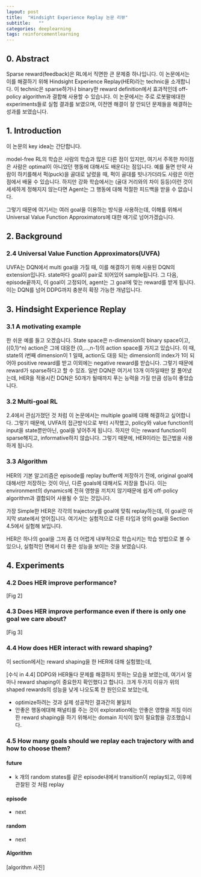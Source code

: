 ```yaml
---
layout: post
title:  "Hindsight Experience Replay 논문 리뷰"
subtitle:   ""
categories: deeplearning
tags: reinforcementlearning
---
```



## 0. Abstract
Sparse reward(feedback)은 RL에서 직면한 큰 문제중 하나입니다. 이 논문에서는 이를 해결하기 위해 Hindsight Experience Replay(HER)라는 technic을 소개합니다. 
이 technic은 sparse하거나 binary한 reward definition에서 효과적인데 off-policy algorithm과 결합해 사용할 수 있습니다.
이 논문에서는 주로 로봇팔에대한 experiments들로 실험 결과를 보였으며, 이전엔 해결이 잘 안되던 문제들을 해결하는 성과를 보였습니다.

## 1. Introduction

이 논문의 key idea는 간단합니다. 

model-free RL의 학습은 사람의 학습과 많은 다른 점이 있지만, 여기서 주목한 차이점은 사람은 optimal이 아니었던 행동에 대해서도
 배운다는 점입니다. 예를 들면 만약 사람이 하키를해서 퍽(puck)을 골대로 날렸을 때, 퍽이 골대를 빗나가더라도 사람은 이런 점에서 배울 수 있습니다.
 하지만 강화 학습에서는 (골대 거리와의 차이 등등)이런 것이 세세하게 정해지지 않는다면 Agent는 그 행동에 대해 적절한 피드백을 받을 수 없습니다. 
 
 그렇기 때문에 여기서는 여러 goal을 이용하는 방식을 사용하는데, 이해를 위해서 Universal Value Function Approximators에 대한 얘기로 넘어가겠습니다.

## 2. Background

### 2.4 Universal Value Function Approximators(UVFA)

UVFA는 DQN에서 multi goal을 가질 때, 이를 해결하기 위해 사용된 DQN의 extension입니다. state마다 goal이 pair로 되어있어 sample됩니다. 그 다음, episode끝까지, 이 goal이 고정되어, agent는 그 goal에 맞는 reward를 받게 됩니다. 이는 DQN를 넘어 DDPG까지 충분히 확장 가능한 개념입니다.

## 3. Hindsight Experience Replay

### 3.1 A motivating example

한 쉬운 예를 들고 오겠습니다. State space은 n-dimension의 binary space이고,({0,1}^n) action은 그에 대응한 {0,...,n-1}의 action space를 가지고 있습니다. 이 때, state의 i번째 dimension이 1 일때, action도 대응 되는 dimension의 index가 1이 되어야 positive reward를 받고 이외에는 negative reward를 받습니다. 그렇기 때문에 reward가 sparse하다고 할 수 있죠. 일반 DQN은 여기서 13개 이하일때만 잘 풀어냈는데, HER을 적용시킨 DQN은 50개가 될때까지 푸는 능력을 가질 만큼 성능이 좋았습니다.

### 3.2 Multi-goal RL

2.4에서 관심가졌던 것 처럼 이 논문에서는 multiple goal에 대해 해결하고 싶어합니다. 그렇기 때문에, UVFA의 접근방식으로 부터 시작했고, policy와 value function의 input을 state뿐만아닌, goal을 넣어주게 됩니다. 하지만 이는 reward function이 sparse해지고, informative하지 않습니다. 그렇기 때문에, HER이라는 접근법을 사용하게 됩니다.

### 3.3 Algorithm

HER의 기본 알고리즘은 episode를 replay buffer에 저장하기 전에, original goal에 대해서만 저장하는 것이 아닌, 다른 goals에 대해서도 저장을 합니다. 이는 environment의 dynamics에 전혀 영향을 끼치지 않기때문에  쉽게 off-policy algorithm과 결합되어 사용될 수 있는 것입니다. 

가장 Simple한 HER은 각각의 trajectory를 goal에 맞춰 replay하는데, 이 goal은 마지막 state에서 얻어집니다. 여기서는 실험적으로 다른 타입과 양의 goal을 Section 4.5에서 실험해 보입니다.

HER은 하나의 goal을 그저 좀 더 어렵게 내부적으로 학습시키는 학습 방법으로 볼 수 있으나, 실험적인 면에서 더 좋은 성능을 보이는 것을 보였습니다.
## 4. Experiments

### 4.2 Does HER improve performance?

[Fig 2]

### 4.3 Does HER improve performance even if there is only one goal we care about?

[Fig 3]

### 4.4 How does HER interact with reward shaping?

이 section에서는 reward shaping을 한 HER에 대해 실험했는데, 

[수식 in 4.4] DDPG와 HER둘다 문제를 해결하지 못하는 모습을 보였는데, 여기서 얼마나 reward shaping이 중요한지 확인했다고 합니다. 
크게 두가지 이유가 위의 shaped rewards의 성능을 낮게 나오도록 한 원인으로 보았는데, 
* optimize하려는 것과 실제 성공적인 결과간의 불일치
* 안좋은 행동에대해 패널티를 주는 것이 exploration에는 안좋은 영향을 끼침
이러한 reward shaping을 하기 위해서는 domain 지식이 많이 필요함을 강조했습니다.

### 4.5 How many goals should we replay each trajectory with and how to choose them?



#### future
* k 개의 random states를 같은 episode내에서 transition이 replay되고, 이후에 관찰된 것 처럼 replay

#### episode
* next

#### random
* next

#### Algorithm
[algorithm 사진]






